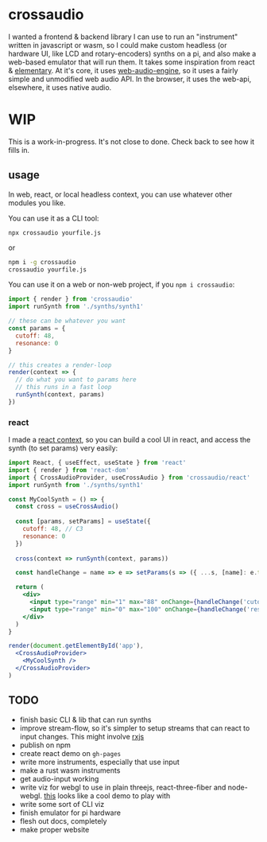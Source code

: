 # crossaudio

I wanted a frontend & backend library I can use to run an "instrument" written in javascript or wasm, so I could make custom headless (or hardware UI, like LCD and rotary-encoders) synths on a pi, and also make a web-based emulator that will run them. It takes some inspiration from react & [elementary](https://www.elementary.audio/). At it's core, it uses [web-audio-engine](https://www.npmjs.com/package/web-audio-engine), so it uses a fairly simple and unmodified web audio API. In the browser, it uses the web-api, elsewhere, it uses native audio.

# WIP

This is a work-in-progress. It's not close to done. Check back to see how it fills in.


## usage

In web, react, or local headless context, you can use whatever other modules you like.

You can use it as a CLI tool:

```
npx crossaudio yourfile.js
```

or

```sh
npm i -g crossaudio
crossaudio yourfile.js
```

You can use it on a web or non-web project, if you `npm i crossaudio`:

```js
import { render } from 'crossaudio'
import runSynth from './synths/synth1'

// these can be whatever you want
const params = {
  cutoff: 48,
  resonance: 0
}

// this creates a render-loop
render(context => {
  // do what you want to params here
  // this runs in a fast loop
  runSynth(context, params)
})
```

### react

I made a [react context](https://reactjs.org/docs/context.html), so you can build a cool UI in react, and access the synth (to set params) very easily:

```jsx
import React, { useEffect, useState } from 'react'
import { render } from 'react-dom'
import { CrossAudioProvider, useCrossAudio } from 'crossaudio/react'
import runSynth from './synths/synth1'

const MyCoolSynth = () => {
  const cross = useCrossAudio()
  
  const [params, setParams] = useState({
    cutoff: 48, // C3
    resonance: 0
  })
  
  cross(context => runSynth(context, params))

  const handleChange = name => e => setParams(s => ({ ...s, [name]: e.target.value }))

  return (
    <div>
      <input type="range" min="1" max="88" onChange={handleChange('cutoff')}  />
      <input type="range" min="0" max="100" onChange={handleChange('resonance')}  />
    </div>
  )
}

render(document.getElementById('app'),
  <CrossAudioProvider>
    <MyCoolSynth />
  </CrossAudioProvider>
)
```


## TODO

- finish basic CLI & lib that can run synths
- improve stream-flow, so it's simpler to setup streams that can react to input changes. This might involve [rxjs](https://github.com/ReactiveX/rxjs)
- publish on npm
- create react demo on `gh-pages`
- write more instruments, especially that use input
- make a rust wasm instruments 
- get audio-input working
- write viz for webgl to use in plain threejs, react-three-fiber and node-webgl. [this](https://medium.com/@mag_ops/music-visualiser-with-three-js-web-audio-api-b30175e7b5ba) looks like a cool demo to play with
- write some sort of CLI viz
- finish emulator for pi hardware
- flesh out docs, completely
- make proper website
